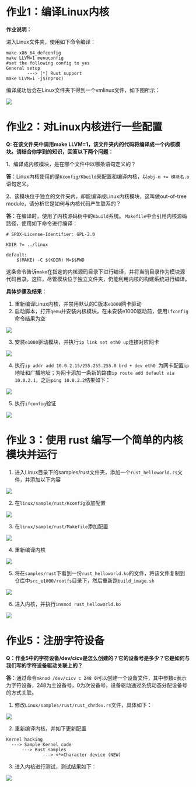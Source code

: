 # 作业1：编译Linux内核

**作业说明：**

进入Linux文件夹，使用如下命令编译：

```shell
make x86_64_defconfig
make LLVM=1 menuconfig
#set the following config to yes
General setup
        ---> [*] Rust support
make LLVM=1 -j$(nproc)
```

编译成功后会在Linux文件夹下得到一个vmlinux文件，如下图所示：

![](work_image/作业1.png)

# 作业2：对Linux内核进行一些配置

**Q: 在该文件夹中调用make LLVM=1，该文件夹内的代码将编译成一个内核模块。请结合你学到的知识，回答以下两个问题：**

1、编译成内核模块，是在哪个文件中以哪条语句定义的？

**答**：Linux内核使用的是```Kconfig/Kbuild```来配置和编译内核，以```obj-m += 模块名.o```语句定义。

2、该模块位于独立的文件夹内，却能编译成Linux内核模块，这叫做out-of-tree module，请分析它是如何与内核代码产生联系的？

 **答**：在编译时，使用了内核源码树中的`Kbuild`系统。   `Makefile`中会引用内核源码路径，使用如下命令进行编译：

```shell
# SPDX-License-Identifier: GPL-2.0

KDIR ?= ../linux

default:
	$(MAKE) -C $(KDIR) M=$$PWD
```

这条命令告诉`make`在指定的内核源码目录下进行编译，并将当前目录作为模块源代码目录。这样，尽管模块位于独立文件夹，仍能利用内核的构建系统进行编译。

**具体步骤及结果**：

1. 重新编译Linux内核，并禁用默认的C版本`e1000`网卡驱动
2. 启动脚本，打开`qemu`并安装内核模块，在未安装e1000驱动前，使用`ifconfig`命令结果为空

![](work_image/作业2-1.png)

3. 安装`e1000`驱动模块，并执行`ip link set eth0 up`连接对应网卡

![](work_image/作业2-2.png)

4. 执行`ip addr add 10.0.2.15/255.255.255.0 brd + dev eth0 `为网卡配置`ip`地址和广播地址；为网卡添加一条新的路由`ip route add default via 10.0.2.1`，之后`ping 10.0.2.2`结果如下：

![](work_image/作业2-3.png)

5. 执行`ifconfig`验证

![](work/作业2-4.png)

# 作业 3：使用 rust 编写一个简单的内核模块并运行

1. 进入Linux目录下的samples/rust文件夹，添加一个`rust_helloworld.rs`文件，并添加以下内容

![](work_image/作业3-1.png)

2. 在`linux/sample/rust/Kconfig`添加配置

![](work_image/作业3-2.png)

3. 在`linux/sample/rust/Makefile`添加配置

![](work_image/作业3-3.png)

4. 重新编译内核

![](work_image/作业3-4.png)

5. 将在`samples/rust`下看到一份`rust_helloworld.ko`的文件，将该文件复制到仓库中`src_e1000/rootfs`目录下，然后重新跑`build_image.sh`

![](work_image/作业3-6.png)

6. 进入内核，并执行`insmod rust_helloworld.ko`

![](work_image/作业3-5.png)

# 作业5：注册字符设备

**Q：作业5中的字符设备/dev/cicv是怎么创建的？它的设备号是多少？它是如何与我们写的字符设备驱动关联上的？**

**答**：通过命令`mknod /dev/cicv c 248 0`可以创建一个设备文件，其中参数c表示为字符设备，248为主设备号，0为次设备号，设备驱动通过系统动态分配设备号的方式关联。

1. 修改`Linux/samples/rust/rust_chrdev.rs`文件，具体如下：

![](work_image/作业5-1.png)

2. 重新编译内核，并如下更新配置

```shell
Kernel hacking
  ---> Sample Kernel code
      ---> Rust samples
              ---> <*>Character device (NEW)
```

3. 进入内核进行测试，测试结果如下：

![](work_image/作业5-2.png)

